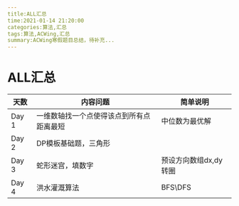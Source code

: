```yaml
---
title:ALL汇总
time:2021-01-14 21:20:00
categories:算法,汇总
tags:算法,ACWing,汇总
summary:ACWing寒假题目总结，待补充...
---
```


# ALL汇总

| 天数  | 内容问题                                 | 简单说明              |
| ----- | ---------------------------------------- | --------------------- |
| Day 1 | 一维数轴找一个点使得该点到所有点距离最短 | 中位数为最优解        |
| Day 2 | DP模板基础题，三角形                     |                       |
| Day 3 | 蛇形迷宫，填数字                         | 预设方向数组dx,dy转圈 |
| Day 4 | 洪水灌溉算法                             | BFS\DFS               |